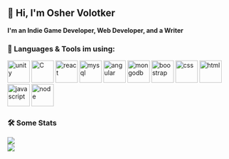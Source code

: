 ## :wave:	 Hi, I'm Osher Volotker 
**I'm an Indie Game Developer, Web Developer, and a Writer**
<br>

### :file_folder: Languages & Tools im using:
<div>
<img src="https://i.ibb.co/TPjXLRy/unity.png" alt="unity" width="50">
<img src="https://i.ibb.co/fvShLtC/C.jpg" alt="C" width="50">
<img src="https://i.ibb.co/BjRpg26/react.jpg" alt="react" width="50">
<img src="https://i.ibb.co/wrm8NwP/mysql.png" alt="mysql" width="50">
<img src="https://i.ibb.co/6RrqFVv/angular.png" alt="angular" width="50">
<img src="https://i.ibb.co/p4t3Y0z/mongodb.png" alt="mongodb" width="50">
<img src="https://i.ibb.co/0tqtVYv/boostrap.png" alt="boostrap" width="50">
<img src="https://i.ibb.co/kSTDkL7/css.jpg" alt="css" width="50">
<img src="https://i.ibb.co/25yVT5G/html.png" alt="html" width="50">
<img src="https://i.ibb.co/VSysW28/javascript.jpg" alt="javascript" width="50">
<img src="https://i.ibb.co/4Sfxpfq/node.png" alt="node" width="50">
  
</div>


### :hammer_and_wrench:	 Some Stats
![](https://komarev.com/ghpvc/?username=dom956&color=green)
<br>
<img src="https://github-readme-stats.vercel.app/api/top-langs?username=dom956&layout=compact"/>
